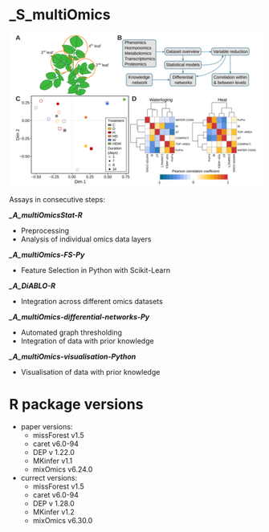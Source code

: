 _S_multiOmics
=============

![](https://github.com/NIB-SI/multiOmics-integration/blob/main/_p_Omics/_I_Omics/_S_multiOmics/reports/Pipeline.svg)

Assays in consecutive steps:

***_A_multiOmicsStat-R***
- Preprocessing
- Analysis of individual omics data layers  

***_A_multiOmics-FS-Py***
- Feature Selection in Python with Scikit-Learn
  
***_A_DiABLO-R***
- Integration across different omics datasets

***_A_multiOmics-differential-networks-Py***
- Automated graph thresholding
- Integration of data with prior knowledge

***_A_multiOmics-visualisation-Python***
- Visualisation of data with prior knowledge

# R package versions
- paper versions:
    * missForest v1.5
    * caret v6.0-94
    * DEP v 1.22.0
    * MKinfer v1.1
    * mixOmics v6.24.0
- currect versions:
    * missForest v1.5
    * caret v6.0-94
    * DEP v 1.28.0
    * MKinfer v1.2
    * mixOmics v6.30.0

